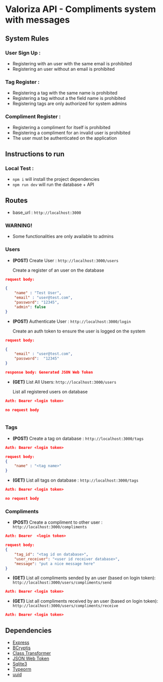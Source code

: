 # Valoriza API - Compliments system with messages

## System Rules
### <strong>User Sign Up : </strong>
- Registering with an user with the same email is prohibited 
- Registering an user without an email is prohibited

### <strong>Tag Register :</strong>
- Registering a tag with the same name is prohibited
- Registering a tag without a the field name is prohibited
- Registering tags are only authorized for system admins

### <strong>Compliment Register :</strong>
- Registering a compliment for itself is prohibited
- Registering a compliment for an invalid user is prohibited
- The user must be authenticated on the application

## Instructions to run 

### <strong>Local Test :</strong>
- `npm i` will install the project dependencies
- `npm run dev` will run the database + API

## Routes
- base_url : `http://localhost:3000`
### <strong> WARNING! </strong>
- Some functionalities are only available to admins

### Users
- <strong>(POST)</strong> Create User : `http://localhost:3000/users` <p>
Create a register of an user on the database
```json
request body:

{
    "name" : "Test User",
	"email" : "user@test.com",
	"password": "12345",
	"admin": false
}

```
- <strong>(POST)</strong> Authenticate User : `http://localhost:3000/login` <p>
Create an auth token to ensure the user is logged on the system

```json
request body:

{
    "email" : "user@test.com",
	"password":  "12345"
}

response body: Generated JSON Web Token

```
- <strong>(GET)</strong> List All Users: `http://localhost:3000/users` <p>
List all registered users on database

```json
Auth: Bearer <login token>

no request body
    
```


### Tags
- <strong>(POST)</strong> Create a tag on database : `http://localhost:3000/tags` <p>

```json
Auth: Bearer <login token>

request body: 
{
    "name" : "<tag name>"
}

```

- <strong>(GET)</strong> List all tags on database : `http://localhost:3000/tags` <p>

```json
Auth: Bearer <login token>

no request body

```

### Compliments
- <strong>(POST)</strong> Create a compliment to other user : `http://localhost:3000/compliments` <p>

```json 
Auth: Bearer  <login token>

request body: 
{
    "tag_id": "<tag id on database>",
	"user_receiver": "<user id receiver database>",
	"message": "put a nice message here"
}
```
- <strong>(GET)</strong> List all compliments sended by an user (based on login token): `http://localhost:3000/users/compliments/send` <p>

```json
Auth: Bearer <login token>

```

- <strong>(GET)</strong> List all compliments received by an user (based on login token): `http://localhost:3000/users/compliments/receive` <p>

```json
Auth: Bearer <login token>

```
## Dependencies 

- [Express](https://expressjs.com/pt-br/)
- [BCryptjs](https://www.npmjs.com/package/bcryptjs)
- [Class Transformer](https://github.com/typestack/class-transformer)
- [JSON Web Token](https://jwt.io/)
- [Sqlite3](https://www.sqlite.org/index.html)
- [Typeorm](https://typeorm.io/#/)
- [uuid](https://www.npmjs.com/package/uuid)
